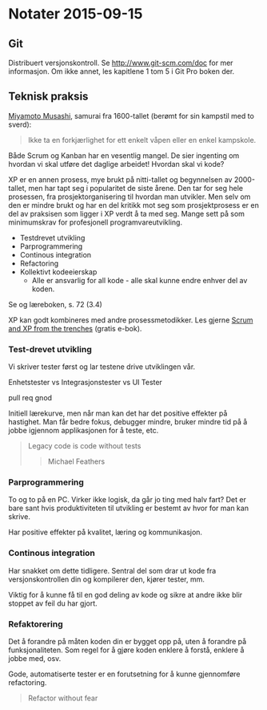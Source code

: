 # Notater 2015-09-15

## Git

Distribuert versjonskontroll. Se http://www.git-scm.com/doc for mer informasjon. Om ikke annet, les kapitlene 1 tom 5 i Git Pro boken der. 


## Teknisk praksis

[Miyamoto Musashi](http://musashi-miyamoto.com/), samurai fra 1600-tallet (berømt for sin kampstil med to sverd):

> Ikke ta en forkjærlighet for ett enkelt våpen eller en enkel kampskole.


Både Scrum og Kanban har en vesentlig mangel. De sier ingenting om hvordan vi skal utføre det daglige arbeidet! Hvordan skal vi kode? 
	
XP er en annen prosess, mye brukt på nitti-tallet og begynnelsen av 2000-tallet, men har tapt seg i popularitet de siste årene. Den tar for seg hele prosessen, fra prosjektorganisering til hvordan man utvikler. Men selv om den er mindre brukt og har en del kritikk mot seg som prosjektprosess er en del av praksisen som ligger i XP verdt å ta med seg. Mange sett på som minimumskrav for profesjonell programvareutvikling. 
* Testdrevet utvikling
* Parprogrammering
* Continous integration
* Refactoring
* Kollektivt kodeeierskap
  * Alle er ansvarlig for all kode - alle skal kunne endre enhver del av koden.

Se og læreboken, s. 72 (3.4)

XP kan godt kombineres med andre prosessmetodikker. Les gjerne [Scrum and XP from the trenches](http://www.infoq.com/minibooks/scrum-xp-from-the-trenches-2) (gratis e-bok). 

### Test-drevet utvikling
Vi skriver tester først og lar testene drive utviklingen vår. 

Enhetstester vs Integrasjonstester vs UI Tester

pull req gnod

Initiell lærekurve, men når man kan det har det positive effekter på hastighet. Man får bedre fokus, debugger mindre, bruker mindre tid på å jobbe igjennom applikasjonen for å teste, etc. 

> Legacy code is code without tests
>> Michael Feathers

### Parprogrammering 

To og to på en PC. Virker ikke logisk, da går jo ting med halv fart? Det er bare sant hvis produktiviteten til utvikling er bestemt av hvor for man kan skrive. 

Har positive effekter på kvalitet, læring og kommunikasjon.

### Continous integration

Har snakket om dette tidligere. Sentral del som drar ut kode fra versjonskontrollen din og kompilerer den, kjører tester, mm. 

Viktig for å kunne få til en god deling av kode og sikre at andre ikke blir stoppet av feil du har gjort. 

### Refaktorering

Det å forandre på måten koden din er bygget opp på, uten å forandre på funksjonaliteten. Som regel for å gjøre koden enklere å forstå, enklere å jobbe med, osv. 

Gode, automatiserte tester er en forutsetning for å kunne gjennomføre refactoring. 

> Refactor without fear

